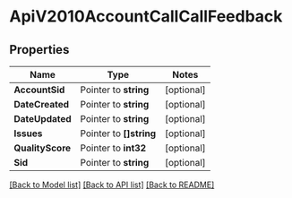 # ApiV2010AccountCallCallFeedback

## Properties
Name | Type | Notes
------------ | ------------- | -------------
**AccountSid** | Pointer to **string** | [optional] 
**DateCreated** | Pointer to **string** | [optional] 
**DateUpdated** | Pointer to **string** | [optional] 
**Issues** | Pointer to **[]string** | [optional] 
**QualityScore** | Pointer to **int32** | [optional] 
**Sid** | Pointer to **string** | [optional] 

[[Back to Model list]](../README.md#documentation-for-models) [[Back to API list]](../README.md#documentation-for-api-endpoints) [[Back to README]](../README.md)


